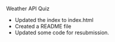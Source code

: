 Weather API Quiz 
- Updated the index to index.html
- Created a README file
- Updated some code for resubmission.


